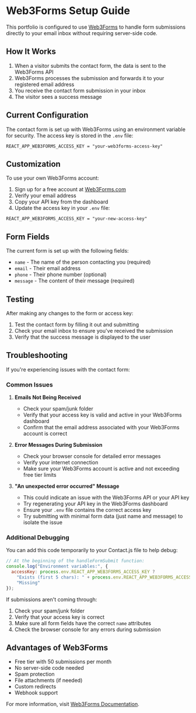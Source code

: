 # Web3Forms Setup Guide

This portfolio is configured to use [Web3Forms](https://web3forms.com/) to handle form submissions directly to your email inbox without requiring server-side code.

## How It Works

1. When a visitor submits the contact form, the data is sent to the Web3Forms API
2. Web3Forms processes the submission and forwards it to your registered email address
3. You receive the contact form submission in your inbox
4. The visitor sees a success message

## Current Configuration

The contact form is set up with Web3Forms using an environment variable for security. The access key is stored in the `.env` file:

```
REACT_APP_WEB3FORMS_ACCESS_KEY = "your-web3forms-access-key"
```

## Customization

To use your own Web3Forms account:

1. Sign up for a free account at [Web3Forms.com](https://web3forms.com/)
2. Verify your email address
3. Copy your API key from the dashboard
4. Update the access key in your `.env` file:

```
REACT_APP_WEB3FORMS_ACCESS_KEY = "your-new-access-key"
```

## Form Fields

The current form is set up with the following fields:

- `name` - The name of the person contacting you (required)
- `email` - Their email address
- `phone` - Their phone number (optional)
- `message` - The content of their message (required)

## Testing

After making any changes to the form or access key:

1. Test the contact form by filling it out and submitting
2. Check your email inbox to ensure you've received the submission
3. Verify that the success message is displayed to the user

## Troubleshooting

If you're experiencing issues with the contact form:

### Common Issues

1. **Emails Not Being Received**
   - Check your spam/junk folder
   - Verify that your access key is valid and active in your Web3Forms dashboard
   - Confirm that the email address associated with your Web3Forms account is correct

2. **Error Messages During Submission**
   - Check your browser console for detailed error messages
   - Verify your internet connection
   - Make sure your Web3Forms account is active and not exceeding free tier limits

3. **"An unexpected error occurred" Message**
   - This could indicate an issue with the Web3Forms API or your API key
   - Try regenerating your API key in the Web3Forms dashboard
   - Ensure your `.env` file contains the correct access key
   - Try submitting with minimal form data (just name and message) to isolate the issue

### Additional Debugging

You can add this code temporarily to your Contact.js file to help debug:

```javascript
// At the beginning of the handleFormSubmit function:
console.log("Environment variables:", {
  accessKey: process.env.REACT_APP_WEB3FORMS_ACCESS_KEY ? 
    "Exists (first 5 chars): " + process.env.REACT_APP_WEB3FORMS_ACCESS_KEY.substring(0, 5) : 
    "Missing"
});
```

If submissions aren't coming through:

1. Check your spam/junk folder
2. Verify that your access key is correct
3. Make sure all form fields have the correct `name` attributes
4. Check the browser console for any errors during submission

## Advantages of Web3Forms

- Free tier with 50 submissions per month
- No server-side code needed
- Spam protection
- File attachments (if needed)
- Custom redirects
- Webhook support

For more information, visit [Web3Forms Documentation](https://web3forms.com/docs).
